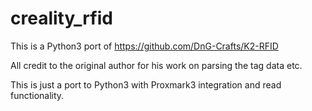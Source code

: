 # creality_rfid

This is a Python3 port of https://github.com/DnG-Crafts/K2-RFID

All credit to the original author for his work on parsing the tag data etc.

This is just a port to Python3 with Proxmark3 integration and read functionality.
